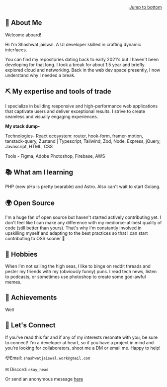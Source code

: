 
<p align='right'><a href='#-lets-connect'>Jump to bottom</a></p>

## 📌 About Me
Welcome aboard!

Hi I'm Shashwat jaiswal. A UI developer skilled in crafting dynamic interfaces. 

You can find my repositories dating back to early 2021's but I haven't been developing for that long. I took a break for about 1.5 year and briefly explored cloud and networking. Back in the web dev space presently, I now understand why I needed a break.
 
## ⛏ My expertise and tools of trade

I specialize in building responsive and high-performance web applications that captivate users and deliver exceptional results. I strive to create seamless and visually engaging experiences.

**My stack dump-**

Technologies- React ecosystem: router, hook-form, framer-motion, tanstack-query, Zustand | Typescript, Tailwind, Zod, Node, Express, jQuery, Javascript, HTML, CSS 

Tools - Figma, Adobe Photoshop, Firebase, AWS 

## 📚 What am I learning
PHP (new pHp is pretty bearable) and Astro. Also can't wait to start Golang.

## 🌍 Open Source

I'm a huge fan of open source but haven't started actively contributing yet. I don't feel like I can make any difference with my mediorce-at-best quality of code (still better than yours). That's why I'm constantly involved in upskilling myself and adapting to the best practices so that I can start contributing to OSS sooner 🔮

## 📱 Hobbies

When I'm not sailing the high seas, I like to binge on reddit threads and pester my friends with my (obviously funny) puns. I read tech news, listen to podcasts, or sometimes use photoshop to create some god-awful memes. 

## 🥇 Achievements
Well


## 🤝 Let's Connect

If you've read this far and if any of my interests resonate with you, be sure to connect! 
I'm a developer at heart, so if you have a project in mind and you're looking for collaborators, shoot me a DM or email me. Happy to help!

📪Email: `shashwatjaiswal.work@gmail.com `

✉ Discord: `okay_head`

Or send an anonymous message [here](https://whispermeter.com/feedback/XXQXQAABXD)
